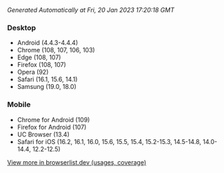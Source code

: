 _Generated Automatically at Fri, 20 Jan 2023 17:20:18 GMT_

### Desktop

- Android (4.4.3-4.4.4)
- Chrome (108, 107, 106, 103)
- Edge (108, 107)
- Firefox (108, 107)
- Opera (92)
- Safari (16.1, 15.6, 14.1)
- Samsung (19.0, 18.0)

### Mobile

- Chrome for Android (109)
- Firefox for Android (107)
- UC Browser (13.4)
- Safari for iOS (16.2, 16.1, 16.0, 15.6, 15.5, 15.4, 15.2-15.3, 14.5-14.8, 14.0-14.4, 12.2-12.5)

[View more in browserlist.dev (usages, coverage)](https://browserslist.dev/?q=PjAuMiUsbm90IGRlYWQsbm90IG9wX21pbmkgYWxs)
